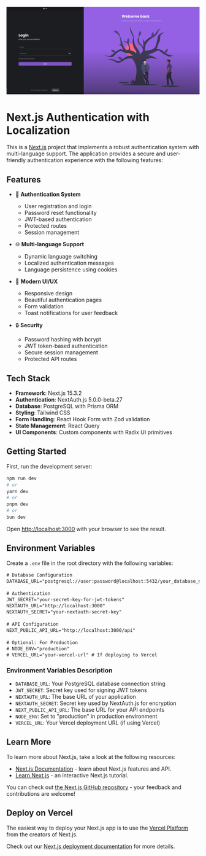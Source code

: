 <p align="center">
  <img src="public/login-preview.png" alt="Login Page Preview" width="700"/>
</p>

# Next.js Authentication with Localization

This is a [Next.js](https://nextjs.org) project that implements a robust authentication system with multi-language support. The application provides a secure and user-friendly authentication experience with the following features:

## Features

- 🔐 **Authentication System**
  - User registration and login
  - Password reset functionality
  - JWT-based authentication
  - Protected routes
  - Session management

- 🌐 **Multi-language Support**
  - Dynamic language switching
  - Localized authentication messages
  - Language persistence using cookies

- 🎨 **Modern UI/UX**
  - Responsive design
  - Beautiful authentication pages
  - Form validation
  - Toast notifications for user feedback

- 🔒 **Security**
  - Password hashing with bcrypt
  - JWT token-based authentication
  - Secure session management
  - Protected API routes

## Tech Stack

- **Framework**: Next.js 15.3.2
- **Authentication**: NextAuth.js 5.0.0-beta.27
- **Database**: PostgreSQL with Prisma ORM
- **Styling**: Tailwind CSS
- **Form Handling**: React Hook Form with Zod validation
- **State Management**: React Query
- **UI Components**: Custom components with Radix UI primitives

## Getting Started

First, run the development server:

```bash
npm run dev
# or
yarn dev
# or
pnpm dev
# or
bun dev
```

Open [http://localhost:3000](http://localhost:3000) with your browser to see the result.

## Environment Variables

Create a `.env` file in the root directory with the following variables:

```env
# Database Configuration
DATABASE_URL="postgresql://user:password@localhost:5432/your_database_name"

# Authentication
JWT_SECRET="your-secret-key-for-jwt-tokens"
NEXTAUTH_URL="http://localhost:3000"
NEXTAUTH_SECRET="your-nextauth-secret-key"

# API Configuration
NEXT_PUBLIC_API_URL="http://localhost:3000/api"

# Optional: For Production
# NODE_ENV="production"
# VERCEL_URL="your-vercel-url" # If deploying to Vercel
```

### Environment Variables Description

- `DATABASE_URL`: Your PostgreSQL database connection string
- `JWT_SECRET`: Secret key used for signing JWT tokens
- `NEXTAUTH_URL`: The base URL of your application
- `NEXTAUTH_SECRET`: Secret key used by NextAuth.js for encryption
- `NEXT_PUBLIC_API_URL`: The base URL for your API endpoints
- `NODE_ENV`: Set to "production" in production environment
- `VERCEL_URL`: Your Vercel deployment URL (if using Vercel)

## Learn More

To learn more about Next.js, take a look at the following resources:

- [Next.js Documentation](https://nextjs.org/docs) - learn about Next.js features and API.
- [Learn Next.js](https://nextjs.org/learn) - an interactive Next.js tutorial.

You can check out [the Next.js GitHub repository](https://github.com/vercel/next.js) - your feedback and contributions are welcome!

## Deploy on Vercel

The easiest way to deploy your Next.js app is to use the [Vercel Platform](https://vercel.com/new?utm_medium=default-template&filter=next.js&utm_source=create-next-app&utm_campaign=create-next-app-readme) from the creators of Next.js.

Check out our [Next.js deployment documentation](https://nextjs.org/docs/app/building-your-application/deploying) for more details.
